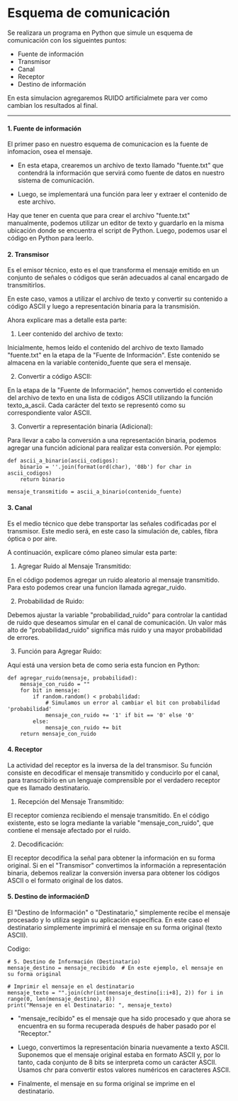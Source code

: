 # Esquema de comunicación

Se realizara un programa en Python que simule un esquema de comunicación con los sigueintes puntos:

- Fuente de información
- Transmisor
- Canal
- Receptor 
- Destino de información

En esta simulacion agregaremos RUIDO artificialmete para ver como cambian los resultados al final.

---

#### **1. Fuente de información**
El primer paso en nuestro esquema de comunicacion es la fuente de infomacion, osea el mensaje.

- En esta etapa, crearemos un archivo de texto llamado "fuente.txt" que contendrá la información que servirá como fuente de datos en nuestro sistema de comunicación.

- Luego, se implementará una función para leer y extraer el contenido de este archivo.

Hay que tener en cuenta que para crear el archivo "fuente.txt" manualmente, podemos utilizar un editor de texto y guardarlo en la misma ubicación donde se encuentra el script de Python. Luego, podemos usar el código en Python para leerlo.

#### **2. Transmisor**
Es el emisor técnico, esto es el que transforma el mensaje emitido en un conjunto de señales o códigos que serán adecuados al canal encargado de transmitirlos.

En este caso, vamos a utilizar el archivo de texto y convertir su contenido a código ASCII y luego a representación binaria para la transmisión.

Ahora explicare mas a detalle esta parte:

1. Leer contenido del archivo de texto:

Inicialmente, hemos leído el contenido del archivo de texto llamado "fuente.txt" en la etapa de la "Fuente de Información". Este contenido se almacena en la variable contenido_fuente que sera el mensaje.

2. Convertir a código ASCII:

En la etapa de la "Fuente de Información", hemos convertido el contenido del archivo de texto en una lista de códigos ASCII utilizando la función texto_a_ascii. Cada carácter del texto se representó como su correspondiente valor ASCII.

3. Convertir a representación binaria (Adicional):

Para llevar a cabo la conversión a una representación binaria, podemos 
agregar una función adicional para realizar esta conversión. Por ejemplo:

```
def ascii_a_binario(ascii_codigos):
    binario = ''.join(format(ord(char), '08b') for char in ascii_codigos)
    return binario

mensaje_transmitido = ascii_a_binario(contenido_fuente)

```
#### **3. Canal**
Es el medio técnico que debe transportar las señales codificadas por el transmisor. Este medio será, en este caso la simulación de, cables, fibra óptica o por aire.

A continuación, explicare cómo planeo simular esta parte:

1. Agregar Ruido al Mensaje Transmitido:

En el código podemos agregar un ruido aleatorio al mensaje transmitido. Para esto podemos crear una funcion llamada agregar_ruido.

2. Probabilidad de Ruido:

Debemos ajustar la variable "probabilidad_ruido" para controlar la cantidad de ruido que deseamos simular en el canal de comunicación. Un valor más alto de "probabilidad_ruido" significa más ruido y una mayor probabilidad de errores.

3. Función para Agregar Ruido:

Aquí está una version beta de como seria esta funcion en Python:

```
def agregar_ruido(mensaje, probabilidad):
    mensaje_con_ruido = ""
    for bit in mensaje:
        if random.random() < probabilidad:
            # Simulamos un error al cambiar el bit con probabilidad 'probabilidad'
            mensaje_con_ruido += '1' if bit == '0' else '0'
        else:
            mensaje_con_ruido += bit
    return mensaje_con_ruido

```
#### **4. Receptor**

La actividad del receptor es la inversa de la del transmisor. Su función consiste en decodificar el mensaje transmitido y conducirlo por el canal, para transcribirlo en un lenguaje comprensible por el verdadero receptor que es llamado destinatario. 

1. Recepción del Mensaje Transmitido:

El receptor comienza recibiendo el mensaje transmitido. En el código existente, esto se logra mediante la variable "mensaje_con_ruido", que contiene el mensaje afectado por el ruido.

2. Decodificación:

El receptor decodifica la señal para obtener la información en su forma original. Si en el "Transmisor" convertimos la información a representación binaria, debemos realizar la conversión inversa para obtener los códigos ASCII o el formato original de los datos.

#### **5. Destino de información**D

El "Destino de Información" o "Destinatario," simplemente recibe el mensaje procesado y lo utiliza según su aplicación específica. En este caso el destinatario simplemente imprimirá el mensaje en su forma original (texto ASCII).

Codigo:

```
# 5. Destino de Información (Destinatario)
mensaje_destino = mensaje_recibido  # En este ejemplo, el mensaje en su forma original

# Imprimir el mensaje en el destinatario
mensaje_texto = "".join(chr(int(mensaje_destino[i:i+8], 2)) for i in range(0, len(mensaje_destino), 8))
print("Mensaje en el Destinatario: ", mensaje_texto)

```

- "mensaje_recibido" es el mensaje que ha sido procesado y que ahora se encuentra en su forma recuperada después de haber pasado por el "Receptor."

- Luego, convertimos la representación binaria nuevamente a texto ASCII. Suponemos que el mensaje original estaba en formato ASCII y, por lo tanto, cada conjunto de 8 bits se interpreta como un carácter ASCII. Usamos chr para convertir estos valores numéricos en caracteres ASCII.

- Finalmente, el mensaje en su forma original se imprime en el destinatario.
